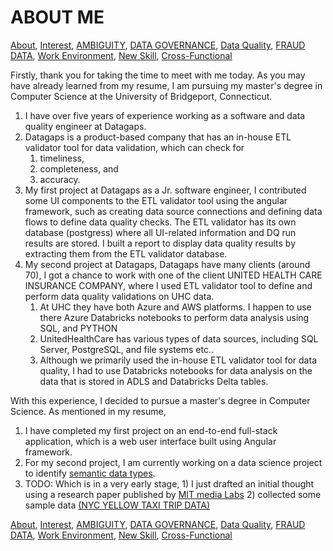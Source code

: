 # ABOUT ME

<!-- TOC --> 
[About](https://github.com/bathai420/interview_data_quality/blob/main/About/README.md),
[Interest](https://github.com/bathai420/interview_data_quality/blob/main/Interest/README.md),
[AMBIGUITY](https://github.com/bathai420/interview_data_quality/blob/main/Ambiguity/README.md),
[DATA GOVERNANCE](https://github.com/bathai420/interview_data_quality/blob/main/DataGovernance/README.md),
[Data Quality](https://github.com/bathai420/interview_data_quality/blob/main/DataQuality/README.md), 
[FRAUD DATA](https://github.com/bathai420/interview_data_quality/blob/main/FraudData/README.md),
[Work Environment](https://github.com/bathai420/interview_data_quality/blob/main/WorkEnvironment/README.md),
[New Skill](https://github.com/bathai420/interview_data_quality/blob/main/NewSkill/README.md),
[Cross-Functional](https://github.com/bathai420/interview_data_quality/blob/main/CrossFunctional/README.md)

Firstly, thank you for taking the time to meet with me today. As you may have already learned from my resume, I am pursuing my master's degree in Computer Science at the University of Bridgeport, Connecticut.

1) I have over five years of experience working as a software and data quality engineer at Datagaps.
2) Datagaps is a product-based company that has an in-house ETL validator tool for data validation, which can check for
   1) timeliness,
   2) completeness, and
   3) accuracy.
3) My first project at Datagaps as a Jr. software engineer, I contributed some UI components to the ETL validator tool using the angular framework, such as creating data source connections and defining data flows to define data quality checks. The ETL validator has its own database (postgress) where all UI-related information and DQ run results are stored. I built a report to display data quality results by extracting them from the ETL validator database.
4) My second project at Datagaps, Datagaps have many clients (around 70), I got a chance to work with one of the client UNITED HEALTH CARE INSURANCE COMPANY, where I used ETL validator tool  to define and perform data quality validations on UHC data.
   1) At UHC they have both Azure and AWS platforms. I happen to use there Azure Databricks notebooks to perform data analysis using SQL, and PYTHON
   2) UnitedHealthCare has various types of data sources, including SQL Server, PostgreSQL, and file systems etc..
   3) Although we primarily used the in-house ETL validator tool for data quality, I had to use Databricks notebooks for data analysis on the data that is stored in ADLS and Databricks Delta tables.

With this experience, I decided to pursue a master's degree in Computer Science. As mentioned in my resume,
1) I have completed my first project on an end-to-end full-stack application, which is a web user interface built using Angular framework.
2) For my second project, I am currently working on a data science project to identify [semantic data types](https://github.com/bathai420/interview_data_quality/blob/main/Interest/README.md#:~:text=Symantic%20data%20type%20detection%20can,of%20charactors%2C%20and%20email%20addresses).
3) TODO: Which is in a very early stage, 1) I just drafted an initial thought using a research paper published by [MIT media Labs](https://sherlock.media.mit.edu/) 2) collected some sample data [(NYC YELLOW TAXI TRIP DATA)](https://www.nyc.gov/site/tlc/about/tlc-trip-record-data.page)

[About](https://github.com/bathai420/interview_data_quality/blob/main/About/README.md),
[Interest](https://github.com/bathai420/interview_data_quality/blob/main/Interest/README.md),
[AMBIGUITY](https://github.com/bathai420/interview_data_quality/blob/main/Ambiguity/README.md),
[DATA GOVERNANCE](https://github.com/bathai420/interview_data_quality/blob/main/DataGovernance/README.md),
[Data Quality](https://github.com/bathai420/interview_data_quality/blob/main/DataQuality/README.md), 
[FRAUD DATA](https://github.com/bathai420/interview_data_quality/blob/main/FraudData/README.md),
[Work Environment](https://github.com/bathai420/interview_data_quality/blob/main/WorkEnvironment/README.md),
[New Skill](https://github.com/bathai420/interview_data_quality/blob/main/NewSkill/README.md),
[Cross-Functional](https://github.com/bathai420/interview_data_quality/blob/main/CrossFunctional/README.md)